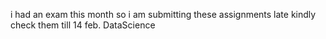 ﻿i had an exam this month so i am submitting these assignments late 
kindly check them till 14 feb.
DataScience 
